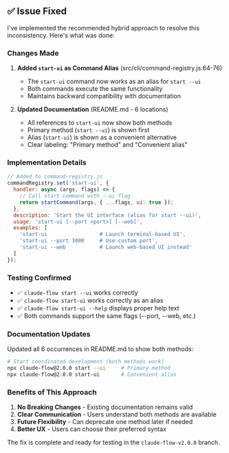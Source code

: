 ## ✅ Issue Fixed

I've implemented the recommended hybrid approach to resolve this inconsistency. Here's what was done:

### Changes Made

1. **Added `start-ui` as Command Alias** (src/cli/command-registry.js:64-76)
   - The `start-ui` command now works as an alias for `start --ui`
   - Both commands execute the same functionality
   - Maintains backward compatibility with documentation

2. **Updated Documentation** (README.md - 6 locations)
   - All references to `start-ui` now show both methods
   - Primary method (`start --ui`) is shown first
   - Alias (`start-ui`) is shown as a convenient alternative
   - Clear labeling: "Primary method" and "Convenient alias"

### Implementation Details

```javascript
// Added to command-registry.js
commandRegistry.set('start-ui', {
  handler: async (args, flags) => {
    // Call start command with --ui flag
    return startCommand(args, { ...flags, ui: true });
  },
  description: 'Start the UI interface (alias for start --ui)',
  usage: 'start-ui [--port <port>] [--web]',
  examples: [
    'start-ui                 # Launch terminal-based UI',
    'start-ui --port 3000     # Use custom port',
    'start-ui --web           # Launch web-based UI instead'
  ]
});
```

### Testing Confirmed

- ✅ `claude-flow start --ui` works correctly
- ✅ `claude-flow start-ui` works correctly as an alias
- ✅ `claude-flow start-ui --help` displays proper help text
- ✅ Both commands support the same flags (--port, --web, etc.)

### Documentation Updates

Updated all 6 occurrences in README.md to show both methods:

```bash
# Start coordinated development (both methods work)
npx claude-flow@2.0.0 start --ui     # Primary method
npx claude-flow@2.0.0 start-ui       # Convenient alias
```

### Benefits of This Approach

1. **No Breaking Changes** - Existing documentation remains valid
2. **Clear Communication** - Users understand both methods are available
3. **Future Flexibility** - Can deprecate one method later if needed
4. **Better UX** - Users can choose their preferred syntax

The fix is complete and ready for testing in the `claude-flow-v2.0.0` branch.
